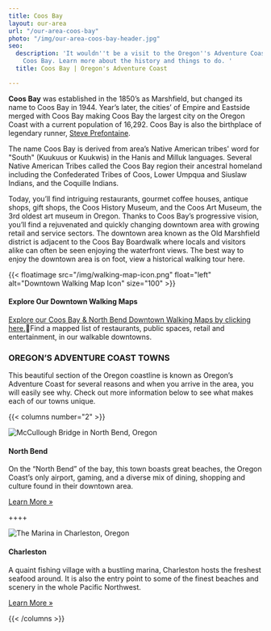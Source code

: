 ```yaml
---
title: Coos Bay
layout: our-area
url: "/our-area-coos-bay"
photo: "/img/our-area-coos-bay-header.jpg"
seo:
  description: 'It wouldn''t be a visit to the Oregon''s Adventure Coast without exploring
    Coos Bay. Learn more about the history and things to do. '
  title: Coos Bay | Oregon's Adventure Coast

---
```

**Coos Bay** was established in the 1850’s as Marshfield, but changed its name to Coos Bay in 1944. Year’s later, the cities’ of Empire and Eastside merged with Coos Bay making Coos Bay the largest city on the Oregon Coast with a current population of 16,292. Coos Bay is also the birthplace of legendary runner, [Steve Prefontaine](/steve-prefontaine-story).

The name Coos Bay is derived from area’s Native American tribes' word for "South" (Kuukuus or Kuukwis) in the Hanis and Milluk languages. Several Native American Tribes called the Coos Bay region their ancestral homeland including the Confederated Tribes of Coos, Lower Umpqua and Siuslaw Indians, and the Coquille Indians.

Today, you’ll find intriguing restaurants, gourmet coffee houses, antique shops, gift shops, the Coos History Museum, and the Coos Art Museum, the 3rd oldest art museum in Oregon. Thanks to Coos Bay’s progressive vision, you’ll find a rejuvenated and quickly changing downtown area with growing retail and service sectors. The downtown area known as the Old Marshfield district is adjacent to the Coos Bay Boardwalk where locals and visitors alike can often be seen enjoying the waterfront views. The best way to enjoy the downtown area is on foot, view a historical walking tour here.

{{< floatimage src="/img/walking-map-icon.png" float="left" alt="Downtown Walking Map Icon" size="100" >}}

#### Explore Our Downtown Walking Maps

[Explore our Coos Bay & North Bend Downtown Walking Maps by clicking here.](/img/walking-map-cbnb.pdf)Find a mapped list of restaurants, public spaces, retail and entertainment, in our walkable downtowns.

### OREGON’S ADVENTURE COAST TOWNS

This beautiful section of the Oregon coastline is known as Oregon’s Adventure Coast for several reasons and when you arrive in the area, you will easily see why. Check out more information below to see what makes each of our towns unique.

{{< columns number="2" >}}

![McCullough Bridge in North Bend, Oregon](/img/col-our-area-north-bend.jpg)

#### North Bend

On the “North Bend” of the bay, this town boasts great beaches, the Oregon Coast’s only airport, gaming, and a diverse mix of dining, shopping and culture found in their downtown area.

<a href="/our-area-north-bend" class="learn-more-anywhere-btn">Learn More »</a>

\++++

![The Marina in Charleston, Oregon](/img/col-our-area-charleston.jpg)

#### Charleston

A quaint fishing village with a bustling marina, Charleston hosts the freshest seafood around. It is also the entry point to some of the finest beaches and scenery in the whole Pacific Northwest.

<a href="/our-area-charleston" class="learn-more-anywhere-btn">Learn More »</a>

{{< /columns >}}